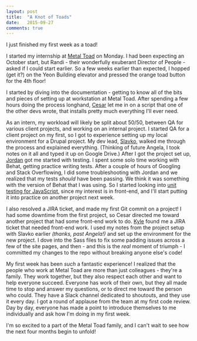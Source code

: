 ```yaml
---
layout: post
title:  "A Knot of Toads"
date:   2015-09-27
comments: true
---
```


I just finished my first week as a toad!

I started my internship at [Metal Toad](http://www.metaltoad.com/company) on Monday. I had been expecting an October start, but Randi - their wonderfully exuberant Director of People - asked if I could start earlier. So a few weeks earlier than expected, I hopped (get it?) on the Yeon Building elevator and pressed the orange toad button for the 4th floor!

I started by diving into the documentation - getting to know all of the bits and pieces of setting up at workstation at Metal Toad. After spending a few hours doing the process longhand, [Cesar](http://www.cesar-jimenez.com/) let me in on a script that one of the other devs wrote, that installs pretty much everything I'll ever need. 

As an intern, my workload will likely be split about 50/50, between QA for various client projects, and working on an internal project. I started QA for a client project on my first, so I got to experience setting up my local environment for a Drupal project. My dev lead, [Slavko](http://www.metaltoad.com/people/slavko), walked me through the process and explained everything. (Thinking of future Angela, I took notes on it all and typed it up on Google Drive.) After I got the project set up, [Jordan](http://www.metaltoad.com/people/jordan) got me started with testing. I spent some solo time working with Behat, getting practice writing tests. After a couple of hours of Googling and Stack Overflowing, I did some troubleshooting with Jordan and we realized that my tests *should* have been passing. We think it was something with the version of Behat that I was using. So I started looking into [unit testing for JavaScript](http://unitjs.com/), since my interest is in front-end, and I'll start putting it into practice on another project next week.

I also resolved a JIRA ticket, and made my first Git commit on a project! I had some downtime from the first project, so Cesar directed me toward another project that had some front-end work to do. [Kyle](https://www.linkedin.com/in/kgiardchase) found me a JIRA ticket that needed front-end work. I used my notes from the project setup with Slavko earlier *(thanks, past Angela!)* and set up the environment for the new project. I dove into the Sass files to fix some padding issues across a few of the site pages, and then - and this is the *real* moment of triumph - I committed my changes to the repo without breaking anyone else's code! 

My first week has been *such* a fantastic experience! I realized that the people who work at Metal Toad are more than just colleagues - they're a family. They work together, but they also respect each other and want to help everyone succeed. Everyone has work of their own, but they all made time to stop and answer my questions, or to direct me toward the person who could. They have a Slack channel dedicated to shoutouts, and they use it every day. I got a round of applause from the team at my first code review. Day by day, everyone has made a point to introduce themselves to me individually and ask how I'm doing in my first week. 

I'm so excited to a part of the Metal Toad family, and I can't wait to see how the next four months begin to unfold!

